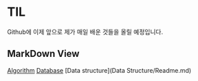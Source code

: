 
# TIL

Github에 이제 앞으로 제가 매일 배운 것들을 올릴 예정입니다.

## MarkDown View
[Algorithm](Algorithm/Readme.md)
[Database](Database/Readme.md)
[Data structure](Data Structure/Readme.md)
